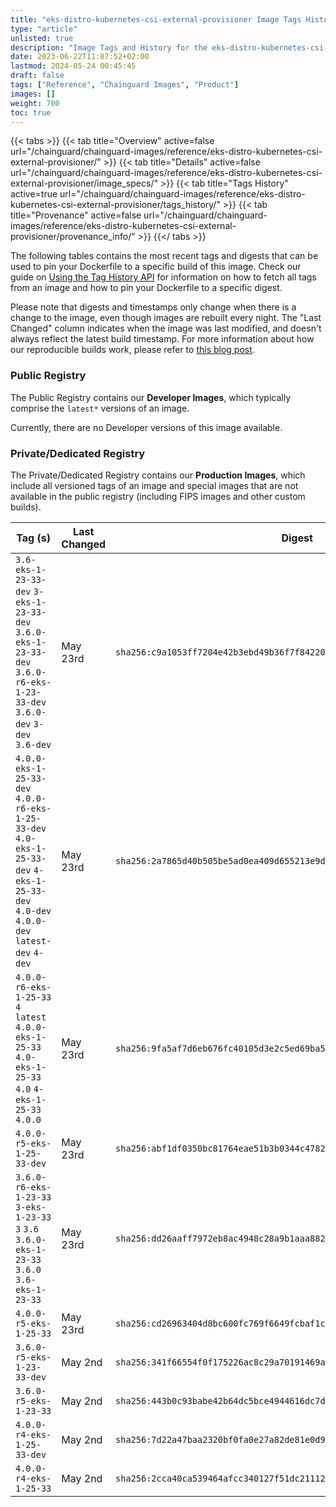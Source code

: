 ```yaml
---
title: "eks-distro-kubernetes-csi-external-provisioner Image Tags History"
type: "article"
unlisted: true
description: "Image Tags and History for the eks-distro-kubernetes-csi-external-provisioner Chainguard Image"
date: 2023-06-22T11:07:52+02:00
lastmod: 2024-05-24 00:45:45
draft: false
tags: ["Reference", "Chainguard Images", "Product"]
images: []
weight: 700
toc: true
---
```


{{< tabs >}}
{{< tab title="Overview" active=false url="/chainguard/chainguard-images/reference/eks-distro-kubernetes-csi-external-provisioner/" >}}
{{< tab title="Details" active=false url="/chainguard/chainguard-images/reference/eks-distro-kubernetes-csi-external-provisioner/image_specs/" >}}
{{< tab title="Tags History" active=true url="/chainguard/chainguard-images/reference/eks-distro-kubernetes-csi-external-provisioner/tags_history/" >}}
{{< tab title="Provenance" active=false url="/chainguard/chainguard-images/reference/eks-distro-kubernetes-csi-external-provisioner/provenance_info/" >}}
{{</ tabs >}}

The following tables contains the most recent tags and digests that can be used to pin your Dockerfile to a specific build of this image. Check our guide on [Using the Tag History API](/chainguard/chainguard-images/using-the-tag-history-api/) for information on how to fetch all tags from an image and how to pin your Dockerfile to a specific digest.

Please note that digests and timestamps only change when there is a change to the image, even though images are rebuilt every night. The "Last Changed" column indicates when the image was last modified, and doesn't always reflect the latest build timestamp. For more information about how our reproducible builds work, please refer to [this blog post](https://www.chainguard.dev/unchained/reproducing-chainguards-reproducible-image-builds).

### Public Registry
The Public Registry contains our **Developer Images**, which typically comprise the `latest*` versions of an image.

Currently, there are no Developer versions of this image available.

### Private/Dedicated Registry
The Private/Dedicated Registry contains our **Production Images**, which include all versioned tags of an image and special images that are not available in the public registry (including FIPS images and other custom builds).

| Tag (s)                                                                                                                                  | Last Changed | Digest                                                                    |
|------------------------------------------------------------------------------------------------------------------------------------------|--------------|---------------------------------------------------------------------------|
|  `3.6-eks-1-23-33-dev` `3-eks-1-23-33-dev` `3.6.0-eks-1-23-33-dev` `3.6.0-r6-eks-1-23-33-dev` `3.6.0-dev` `3-dev` `3.6-dev`              | May 23rd     | `sha256:c9a1053ff7204e42b3ebd49b36f7f8422078bedb76d1ae233b310b6fc5943232` |
|  `4.0.0-eks-1-25-33-dev` `4.0.0-r6-eks-1-25-33-dev` `4.0-eks-1-25-33-dev` `4-eks-1-25-33-dev` `4.0-dev` `4.0.0-dev` `latest-dev` `4-dev` | May 23rd     | `sha256:2a7865d40b505be5ad0ea409d655213e9d92950216c96a7a3efa541dc367f769` |
|  `4.0.0-r6-eks-1-25-33` `4` `latest` `4.0.0-eks-1-25-33` `4.0-eks-1-25-33` `4.0` `4-eks-1-25-33` `4.0.0`                                 | May 23rd     | `sha256:9fa5af7d6eb676fc40105d3e2c5ed69ba57dd92d1c77d88d1f9365788d43f157` |
|  `4.0.0-r5-eks-1-25-33-dev`                                                                                                              | May 23rd     | `sha256:abf1df0350bc81764eae51b3b0344c4782a8f814a01827b6766f6d3fa6c099d8` |
|  `3.6.0-r6-eks-1-23-33` `3-eks-1-23-33` `3` `3.6` `3.6.0-eks-1-23-33` `3.6.0` `3.6-eks-1-23-33`                                          | May 23rd     | `sha256:dd26aaff7972eb8ac4948c28a9b1aaa882f3f37d61082c2947d883729bc5f87e` |
|  `4.0.0-r5-eks-1-25-33`                                                                                                                  | May 23rd     | `sha256:cd26963404d8bc600fc769f6649fcbaf1c9539731d5dafa1ed74eb85aad7abc7` |
|  `3.6.0-r5-eks-1-23-33-dev`                                                                                                              | May 2nd      | `sha256:341f66554f0f175226ac8c29a70191469aebce55f5b432eb8512628843b4c5ee` |
|  `3.6.0-r5-eks-1-23-33`                                                                                                                  | May 2nd      | `sha256:443b0c93babe42b64dc5bce4944616dc7dbccbff8c1a95526cdd6e31b4ad7ce5` |
|  `4.0.0-r4-eks-1-25-33-dev`                                                                                                              | May 2nd      | `sha256:7d22a47baa2320bf0fa0e27a82de81e0d94aed31a3dda9e2323b9f8d98310fca` |
|  `4.0.0-r4-eks-1-25-33`                                                                                                                  | May 2nd      | `sha256:2cca40ca539464afcc340127f51dc21112c715cfedff4fc42db108068b8259ef` |

